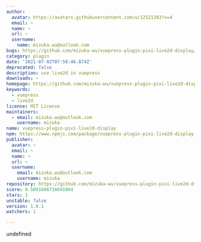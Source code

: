 ```yaml
---
author:
  avatar: https://avatars.githubusercontent.com/u/12521383?v=4
  email: ~
  name: ~
  url: ~
  username:
    name: mizuka.wu@outlook.com
bugs: https://github.com/mizuka-wu/vuepress-plugin-pixi-live2d-display/issues
category: plugin
date: '2021-07-02T07:58:46.874Z'
deprecated: false
description: use live2d in vuepress
downloads: ~
homepage: https://github.com/mizuka-wu/vuepress-plugin-pixi-live2d-display#readme
keywords:
  - vuepress
  - live2d
license: MIT License
maintainers:
  - email: mizuka.wu@outlook.com
    username: mizuka
name: vuepress-plugin-pixi-live2d-display
npm: https://www.npmjs.com/package/vuepress-plugin-pixi-live2d-display
publisher:
  avatar: ~
  email: ~
  name: ~
  url: ~
  username:
    email: mizuka.wu@outlook.com
    username: mizuka
repository: https://github.com/mizuka-wu/vuepress-plugin-pixi-live2d-display
score: 0.5091606716641064
stars: 1
unstable: false
version: 1.0.1
watchers: 1

---
```


undefined